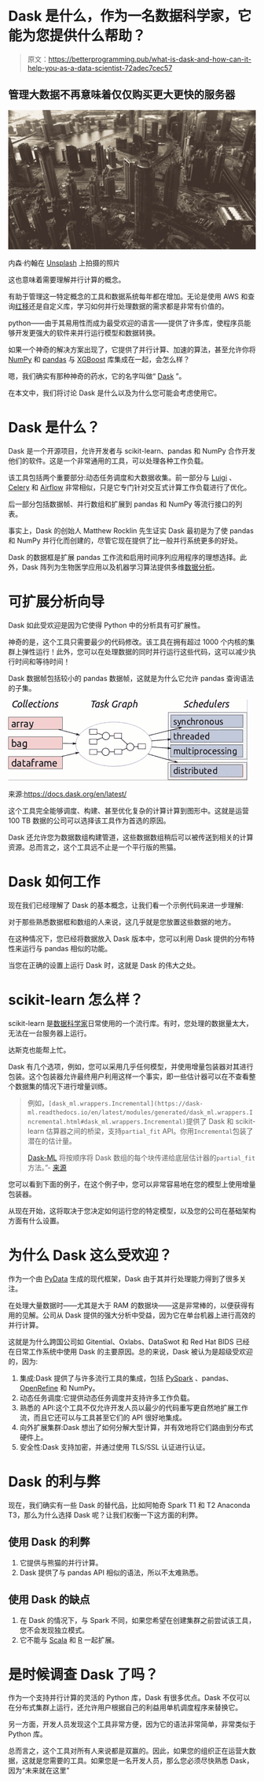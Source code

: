 # Dask 是什么，作为一名数据科学家，它能为您提供什么帮助？

> 原文：<https://betterprogramming.pub/what-is-dask-and-how-can-it-help-you-as-a-data-scientist-72adec7cec57>

## 管理大数据不再意味着仅仅购买更大更快的服务器

![](img/687c2cc2de331b041b166b4711626011.png)

内森·约翰在 [Unsplash](https://unsplash.com/s/photos/big?utm_source=unsplash&utm_medium=referral&utm_content=creditCopyText) 上拍摄的照片

这也意味着需要理解并行计算的概念。

有助于管理这一特定概念的工具和数据系统每年都在增加。无论是使用 AWS 和查询[红移](https://aws.amazon.com/redshift/)还是自定义库，学习如何并行处理数据的需求都是非常有价值的。

python——由于其易用性而成为最受欢迎的语言——提供了许多库，使程序员能够开发更强大的软件来并行运行模型和数据转换。

如果一个神奇的解决方案出现了，它提供了并行计算、加速的算法，甚至允许你将 [NumPy](https://numpy.org/) 和 [pandas](https://pandas.pydata.org/) 与 [XGBoost](https://xgboost.readthedocs.io/) 库集成在一起，会怎么样？

嗯，我们确实有那种神奇的药水，它的名字叫做“ [Dask](https://dask.org/) ”。

在本文中，我们将讨论 Dask 是什么以及为什么您可能会考虑使用它。

# Dask 是什么？

Dask 是一个开源项目，允许开发者与 scikit-learn、pandas 和 NumPy 合作开发他们的软件。这是一个非常通用的工具，可以处理各种工作负载。

该工具包括两个重要部分:动态任务调度和大数据收集。前一部分与 [Luigi](https://github.com/spotify/luigi) 、 [Celery](https://github.com/celery) 和 [Airflow](https://airflow.apache.org/) 非常相似，只是它专门针对交互式计算工作负载进行了优化。

后一部分包括数据帧、并行数组和扩展到 pandas 和 NumPy 等流行接口的列表。

事实上，Dask 的创始人 Matthew Rocklin 先生证实 Dask 最初是为了使 pandas 和 NumPy 并行化而创建的，尽管它现在提供了比一般并行系统更多的好处。

Dask 的数据框是扩展 pandas 工作流和启用时间序列应用程序的理想选择。此外，Dask 阵列为生物医学应用以及机器学习算法提供多维[数据分析](https://www.theseattledataguy.com/intro-data-analysis-everyone-part-1/)。

# 可扩展分析向导

Dask 如此受欢迎是因为它使得 Python 中的分析具有可扩展性。

神奇的是，这个工具只需要最少的代码修改。该工具在拥有超过 1000 个内核的集群上弹性运行！此外，您可以在处理数据的同时并行运行这些代码，这可以减少执行时间和等待时间！

Dask 数据帧包括较小的 pandas 数据帧，这就是为什么它允许 pandas 查询语法的子集。

![](img/315137617e77a908bc15f01f49fb199e.png)

来源:https://docs.dask.org/en/latest/

这个工具完全能够调度、构建、甚至优化复杂的计算计算到图形中。这就是运营 100 TB 数据的公司可以选择该工具作为首选的原因。

Dask 还允许您为数据数组构建管道，这些数据数组稍后可以被传送到相关的计算资源。总而言之，这个工具远不止是一个平行版的熊猫。

# Dask 如何工作

现在我们已经理解了 Dask 的基本概念，让我们看一个示例代码来进一步理解:

对于那些熟悉数据框和数组的人来说，这几乎就是您放置这些数据的地方。

在这种情况下，您已经将数据放入 Dask 版本中，您可以利用 Dask 提供的分布特性来运行与 pandas 相似的功能。

当您在正确的设置上运行 Dask 时，这就是 Dask 的伟大之处。

# scikit-learn 怎么样？

scikit-learn 是[数据科学家](https://www.theseattledataguy.com/4-skills-data-scientist-must-have/)日常使用的一个流行库。有时，您处理的数据量太大，无法在一台服务器上运行。

达斯克也能帮上忙。

Dask 有几个选项，例如，您可以采用几乎任何模型，并使用增量包装器对其进行包装。这个包装器允许最终用户利用这样一个事实，即一些估计器可以在不查看整个数据集的情况下进行增量训练。

> 例如，`[dask_ml.wrappers.Incremental](https://dask-ml.readthedocs.io/en/latest/modules/generated/dask_ml.wrappers.Incremental.html#dask_ml.wrappers.Incremental)`提供了 Dask 和 scikit-learn 估算器之间的桥梁，支持`partial_fit` API。你用`Incremental`包装了潜在的估计量。
> 
> [Dask-ML](https://dask-ml.readthedocs.io/en/latest/) 将按顺序将 Dask 数组的每个块传递给底层估计器的`partial_fit`方法。”- [来源](https://dask-ml.readthedocs.io/en/latest/incremental.html)

您可以看到下面的例子，在这个例子中，您可以非常容易地在您的模型上使用增量包装器。

从现在开始，这将取决于您决定如何运行您的特定模型，以及您的公司在基础架构方面有什么设置。

# 为什么 Dask 这么受欢迎？

作为一个由 [PyData](https://pydata.org/) 生成的现代框架，Dask 由于其并行处理能力得到了很多关注。

在处理大量数据时——尤其是大于 RAM 的数据块——这是非常棒的，以便获得有用的见解。公司从 Dask 提供的强大分析中受益，因为它在单台机器上进行高效的并行计算。

这就是为什么跨国公司如 Gitential、Oxlabs、DataSwot 和 Red Hat BIDS 已经在日常工作系统中使用 Dask 的主要原因。总的来说，Dask 被认为是超级受欢迎的，因为:

1.  集成:Dask 提供了与许多流行工具的集成，包括 [PySpark](https://spark.apache.org/docs/latest/api/python/index.html) 、pandas、 [OpenRefine](https://openrefine.org/) 和 NumPy。
2.  动态任务调度:它提供动态任务调度并支持许多工作负载。
3.  熟悉的 API:这个工具不仅允许开发人员以最少的代码重写更自然地扩展工作流，而且它还可以与工具甚至它们的 API 很好地集成。
4.  向外扩展集群:Dask 想出了如何分解大型计算，并有效地将它们路由到分布式硬件上。
5.  安全性:Dask 支持加密，并通过使用 TLS/SSL 认证进行认证。

# Dask 的利与弊

现在，我们确实有一些 Dask 的替代品，比如阿帕奇 Spark T1 和 T2 Anaconda T3，那么为什么选择 Dask 呢？让我们权衡一下这方面的利弊。

## **使用 Dask 的利弊**

1.  它提供与熊猫的并行计算。
2.  Dask 提供了与 pandas API 相似的语法，所以不太难熟悉。

## **使用 Dask 的缺点**

1.  在 Dask 的情况下，与 Spark 不同，如果您希望在创建集群之前尝试该工具，您不会发现独立模式。
2.  它不能与 [Scala](https://www.scala-lang.org/) 和 [R](https://www.r-project.org/) 一起扩展。

# 是时候调查 Dask 了吗？

作为一个支持并行计算的灵活的 Python 库，Dask 有很多优点。Dask 不仅可以在分布式集群上运行，还允许用户根据自己的利益用单机调度程序来替换它。

另一方面，开发人员发现这个工具非常方便，因为它的语法非常简单，非常类似于 Python 库。

总而言之，这个工具对所有人来说都是双赢的。因此，如果您的组织正在运营大数据，这就是您需要的工具。如果您是一名开发人员，那么您必须尽快熟悉 Dask，因为“未来就在这里”